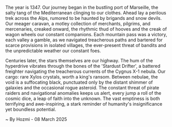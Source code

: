 
The year is 1347.  Our journey began in the bustling port of Marseille, the salty tang of the Mediterranean clinging to our clothes.  Ahead lay a perilous trek across the Alps, rumored to be haunted by brigands and snow devils.  Our meager caravan, a motley collection of merchants, pilgrims, and mercenaries,  creaked onward, the rhythmic thud of hooves and the creak of wagon wheels our constant companions.  Each mountain pass was a victory, each valley a gamble, as we navigated treacherous paths and bartered for scarce provisions in isolated villages, the ever-present threat of bandits and the unpredictable weather our constant foes.

Centuries later, the stars themselves are our highway.  The hum of the hyperdrive vibrates through the bones of the 'Stardust Drifter', a battered freighter navigating the treacherous currents of the Cygnus X-1 nebula.  Our cargo:  rare Xylos crystals, worth a king's ransom.  Between nebulae, the void is a suffocating black, punctuated only by the distant shimmer of galaxies and the occasional rogue asteroid.  The constant threat of pirate raiders and navigational anomalies keeps us alert, every jump a roll of the cosmic dice, a leap of faith into the unknown.  The vast emptiness is both terrifying and awe-inspiring, a stark reminder of humanity's insignificance yet boundless potential.

~ By Hozmi - 08 March 2025

